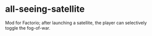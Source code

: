 # all-seeing-satellite
Mod for Factorio; after launching a satellite, the player can selectively toggle the fog-of-war.
